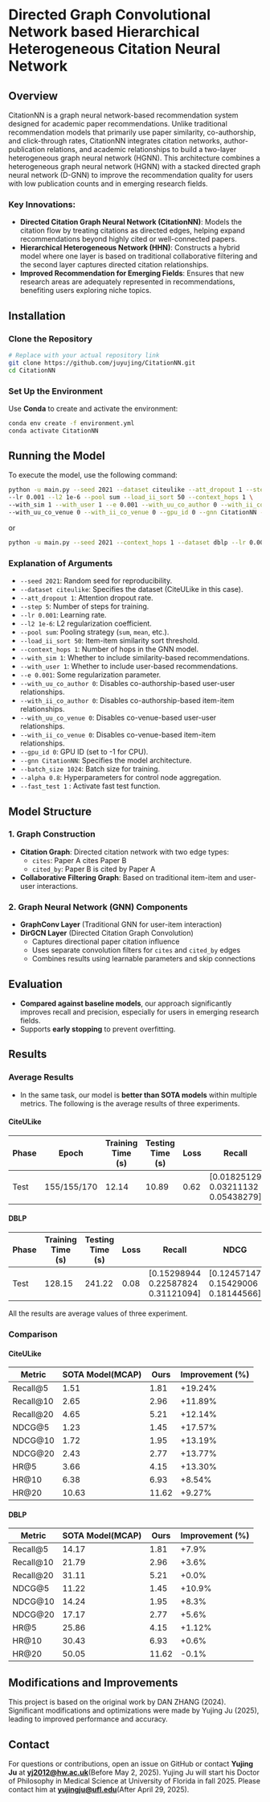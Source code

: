 # Directed Graph Convolutional Network based Hierarchical Heterogeneous Citation Neural Network

## Overview
CitationNN is a graph neural network-based recommendation system designed for academic paper recommendations. Unlike traditional recommendation models that primarily use paper similarity, co-authorship, and click-through rates, CitationNN integrates citation networks, author-publication relations, and academic relationships to build a two-layer heterogeneous graph neural network (HGNN). This architecture combines a heterogeneous graph neural network (HGNN) with a stacked directed graph neural network (D-GNN) to improve the recommendation quality for users with low publication counts and in emerging research fields.

### Key Innovations:
- **Directed Citation Graph Neural Network (CitationNN)**: Models the citation flow by treating citations as directed edges, helping expand recommendations beyond highly cited or well-connected papers.
- **Hierarchical Heterogeneous Network (HHN)**: Constructs a hybrid model where one layer is based on traditional collaborative filtering and the second layer captures directed citation relationships.
- **Improved Recommendation for Emerging Fields**: Ensures that new research areas are adequately represented in recommendations, benefiting users exploring niche topics.

## Installation
### Clone the Repository
```bash
# Replace with your actual repository link
git clone https://github.com/juyujing/CitationNN.git
cd CitationNN
```

### Set Up the Environment
Use **Conda** to create and activate the environment:
```bash
conda env create -f environment.yml
conda activate CitationNN
```

## Running the Model
To execute the model, use the following command:
```bash
python -u main.py --seed 2021 --dataset citeulike --att_dropout 1 --step 5 \
--lr 0.001 --l2 1e-6 --pool sum --load_ii_sort 50 --context_hops 1 \
--with_sim 1 --with_user 1 --e 0.001 --with_uu_co_author 0 --with_ii_co_author 0 \
--with_uu_co_venue 0 --with_ii_co_venue 0 --gpu_id 0 --gnn CitationNN --batch_size 1024 --alpha 0.8 --fast_test 1
```
or
```bash
python -u main.py --seed 2021 --context_hops 1 --dataset dblp --lr 0.001 --l2 1e-6  --att_dropout 1 --pool sum --with_sim 0 --with_user 0 --gpu_id 0 --gnn CitationNN --batch_size 1024 --alpha 0.95
```

### Explanation of Arguments
- `--seed 2021`: Random seed for reproducibility.
- `--dataset citeulike`: Specifies the dataset (CiteULike in this case).
- `--att_dropout 1`: Attention dropout rate.
- `--step 5`: Number of steps for training.
- `--lr 0.001`: Learning rate.
- `--l2 1e-6`: L2 regularization coefficient.
- `--pool sum`: Pooling strategy (`sum`, `mean`, etc.).
- `--load_ii_sort 50`: Item-item similarity sort threshold.
- `--context_hops 1`: Number of hops in the GNN model.
- `--with_sim 1`: Whether to include similarity-based recommendations.
- `--with_user 1`: Whether to include user-based recommendations.
- `--e 0.001`: Some regularization parameter.
- `--with_uu_co_author 0`: Disables co-authorship-based user-user relationships.
- `--with_ii_co_author 0`: Disables co-authorship-based item-item relationships.
- `--with_uu_co_venue 0`: Disables co-venue-based user-user relationships.
- `--with_ii_co_venue 0`: Disables co-venue-based item-item relationships.
- `--gpu_id 0`: GPU ID (set to -1 for CPU).
- `--gnn CitationNN`: Specifies the model architecture.
- `--batch_size 1024`: Batch size for training.
- `--alpha 0.8`: Hyperparameters for control node aggregation.
- `--fast_test 1` : Activate fast test function.


## Model Structure
### **1. Graph Construction**
- **Citation Graph**: Directed citation network with two edge types:
  - `cites`: Paper A cites Paper B
  - `cited_by`: Paper B is cited by Paper A
- **Collaborative Filtering Graph**: Based on traditional item-item and user-user interactions.

### **2. Graph Neural Network (GNN) Components**
- **GraphConv Layer** (Traditional GNN for user-item interaction)
- **DirGCN Layer** (Directed Citation Graph Convolution)
  - Captures directional paper citation influence
  - Uses separate convolution filters for `cites` and `cited_by` edges
  - Combines results using learnable parameters and skip connections

## Evaluation
- **Compared against baseline models**, our approach significantly improves recall and precision, especially for users in emerging research fields.
- Supports **early stopping** to prevent overfitting.

## Results
### Average Results
- In the same task, our model is **better than SOTA models** within multiple metrics. The following is the average results of three experiments.


#### CiteULike

| Phase | Epoch        | Training Time (s) | Testing Time (s) | Loss | Recall                           | NDCG                              | Hit Ratio                        | Precision                         |
|-------|-------------|------------------|----------------|------|---------------------------------|---------------------------------|---------------------------------|---------------------------------|
| Test  | 155/155/170 | 12.14            | 10.89         | 0.62 | [0.01825129 0.03211132 0.05438279] | [0.01516445 0.02093783 0.02855892] | [0.04485678 0.07728337 0.12928602] | [0.01006425 0.00912749 0.00794452] |

#### DBLP

| Phase | Training Time (s) | Testing Time (s) | Loss | Recall                           | NDCG                              | Hit Ratio                        | Precision                         |
|-------|-------------------|------------------|------|----------------------------------|-----------------------------------|----------------------------------|-----------------------------------|
| Test  | 128.15            | 241.22           | 0.08 | [0.15298944 0.22587824 0.31121094] | [0.12457147 0.15429006 0.18144566] | [0.26150776 0.37649007 0.49956339] | [0.05425459 0.04204725 0.03034261] |   

All the results are average values of three experiment.

### Comparison

#### CiteULike

| Metric    | SOTA Model(MCAP) | Ours  | Improvement (%) |
|-----------|------------------|-------|----------------|
| Recall@5  | 1.51             | 1.81  | +19.24%        |
| Recall@10 | 2.65             | 2.96  | +11.89%        |
| Recall@20 | 4.65             | 5.21  | +12.14%        |
| NDCG@5    | 1.23             | 1.45  | +17.57%        |
| NDCG@10   | 1.72             | 1.95  | +13.19%        |
| NDCG@20   | 2.43             | 2.77  | +13.77%        |
| HR@5      | 3.66             | 4.15  | +13.30%        |
| HR@10     | 6.38             | 6.93  | +8.54%         |
| HR@20     | 10.63            | 11.62 | +9.27%         |

#### DBLP

| Metric    | SOTA Model(MCAP) | Ours  | Improvement (%)|
|-----------|------------------|-------|----------------|
| Recall@5  | 14.17            | 1.81  | +7.9%          |
| Recall@10 | 21.79            | 2.96  | +3.6%          |
| Recall@20 | 31.11            | 5.21  | +0.0%          |
| NDCG@5    | 11.22            | 1.45  | +10.9%         |
| NDCG@10   | 14.24            | 1.95  | +8.3%          |
| NDCG@20   | 17.17            | 2.77  | +5.6%          |
| HR@5      | 25.86            | 4.15  | +1.12%         |
| HR@10     | 30.43            | 6.93  | +0.6%          |
| HR@20     | 50.05            | 11.62 | -0.1%          |


## Modifications and Improvements
This project is based on the original work by DAN ZHANG (2024).  
Significant modifications and optimizations were made by Yujing Ju (2025), leading to improved performance and accuracy.

## Contact
For questions or contributions, open an issue on GitHub or contact **Yujing Ju** at **yj2012@hw.ac.uk**(Before May 2, 2025).
Yujing Ju will start his Doctor of Philosophy in Medical Science at University of Florida in fall 2025. Please contact him at **yujingju@ufl.edu**(After April 29, 2025).
